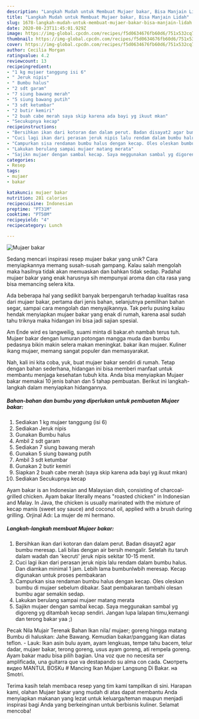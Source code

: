 ```yaml
---
description: "Langkah Mudah untuk Membuat Mujaer bakar, Bisa Manjain Lidah"
title: "Langkah Mudah untuk Membuat Mujaer bakar, Bisa Manjain Lidah"
slug: 1678-langkah-mudah-untuk-membuat-mujaer-bakar-bisa-manjain-lidah
date: 2020-08-23T11:45:01.929Z
image: https://img-global.cpcdn.com/recipes/f5d0634676fb60d6/751x532cq70/mujaer-bakar-foto-resep-utama.jpg
thumbnail: https://img-global.cpcdn.com/recipes/f5d0634676fb60d6/751x532cq70/mujaer-bakar-foto-resep-utama.jpg
cover: https://img-global.cpcdn.com/recipes/f5d0634676fb60d6/751x532cq70/mujaer-bakar-foto-resep-utama.jpg
author: Cecilia Morgan
ratingvalue: 4.2
reviewcount: 13
recipeingredient:
- "1 kg mujaer tanggung isi 6"
- " Jeruk nipis"
- " Bumbu halus"
- "2 sdt garam"
- "7 siung bawang merah"
- "5 siung bawang putih"
- "3 sdt ketumbar"
- "2 butir kemiri"
- "2 buah cabe merah saya skip karena ada bayi yg ikuut mkan"
- "Secukupnya kecap"
recipeinstructions:
- "Bersihkan ikan dari kotoran dan dalam perut. Badan disayat2 agar bumbu meresap. Lali bilas dengan air bersih mengalir. Setelah itu taruh dalam wadah dan &#39;kecruti&#39; jeruk nipis sekitar 10-15 menit."
- "Cuci lagi ikan dari perasan jeruk nipis lalu rendam dalam bumbu halus. Dan diamkan minimal 1 jam. Lebih lama bumbunlwbih meresap. Kecap digunakan untuk proses pembakaran"
- "Campurkan sisa rendaman bumbu halus dengan kecap. Oles oleskan bumbu di mujaer sebelum dibakar. Saat pembakaran tambahi olesan bumbu agar semakin sedap."
- "Lakukan berulang sampai mujaer matang merata"
- "Sajikn mujaer dengan sambal kecap. Saya meggunakan sambal yg digoreng yg ditambah kecap sendiri. Jangan lupa lalapan timu,kemangi dan terong bakar yaa ;)"
categories:
- Resep
tags:
- mujaer
- bakar

katakunci: mujaer bakar 
nutrition: 281 calories
recipecuisine: Indonesian
preptime: "PT31M"
cooktime: "PT50M"
recipeyield: "4"
recipecategory: Lunch

---
```



![Mujaer bakar](https://img-global.cpcdn.com/recipes/f5d0634676fb60d6/751x532cq70/mujaer-bakar-foto-resep-utama.jpg)

Sedang mencari inspirasi resep mujaer bakar yang unik? Cara menyiapkannya memang susah-susah gampang. Kalau salah mengolah maka hasilnya tidak akan memuaskan dan bahkan tidak sedap. Padahal mujaer bakar yang enak harusnya sih mempunyai aroma dan cita rasa yang bisa memancing selera kita.

Ada beberapa hal yang sedikit banyak berpengaruh terhadap kualitas rasa dari mujaer bakar, pertama dari jenis bahan, selanjutnya pemilihan bahan segar, sampai cara mengolah dan menyajikannya. Tak perlu pusing kalau hendak menyiapkan mujaer bakar yang enak di rumah, karena asal sudah tahu triknya maka hidangan ini bisa jadi sajian spesial.

Am Ende wird es langweilig, suami minta di bakar.eh nambah terus tuh. Mujaer bakar dengan lumuran potongan mangga muda dan bumbu pedasnya bikin makin selera makan meningkat. bakar ikan mujaer. Kuliner ikang mujaer, memang sangat populer dan memasyarakat.


Nah, kali ini kita coba, yuk, buat mujaer bakar sendiri di rumah. Tetap dengan bahan sederhana, hidangan ini bisa memberi manfaat untuk membantu menjaga kesehatan tubuh kita. Anda bisa menyiapkan Mujaer bakar memakai 10 jenis bahan dan 5 tahap pembuatan. Berikut ini langkah-langkah dalam menyiapkan hidangannya.

<!--inarticleads1-->

##### Bahan-bahan dan bumbu yang diperlukan untuk pembuatan Mujaer bakar:

1. Sediakan 1 kg mujaer tanggung (isi 6)
1. Sediakan  Jeruk nipis
1. Gunakan  Bumbu halus
1. Ambil 2 sdt garam
1. Sediakan 7 siung bawang merah
1. Gunakan 5 siung bawang putih
1. Ambil 3 sdt ketumbar
1. Gunakan 2 butir kemiri
1. Siapkan 2 buah cabe merah (saya skip karena ada bayi yg ikuut mkan)
1. Sediakan Secukupnya kecap


Ayam bakar is an Indonesian and Malaysian dish, consisting of charcoal-grilled chicken. Ayam bakar literally means &#34;roasted chicken&#34; in Indonesian and Malay. In Java, the chicken is usually marinated with the mixture of kecap manis (sweet soy sauce) and coconut oil, applied with a brush during grilling. Orjinal Adı: La mujer de mi hermano. 

<!--inarticleads2-->

##### Langkah-langkah membuat Mujaer bakar:

1. Bersihkan ikan dari kotoran dan dalam perut. Badan disayat2 agar bumbu meresap. Lali bilas dengan air bersih mengalir. Setelah itu taruh dalam wadah dan &#39;kecruti&#39; jeruk nipis sekitar 10-15 menit.
1. Cuci lagi ikan dari perasan jeruk nipis lalu rendam dalam bumbu halus. Dan diamkan minimal 1 jam. Lebih lama bumbunlwbih meresap. Kecap digunakan untuk proses pembakaran
1. Campurkan sisa rendaman bumbu halus dengan kecap. Oles oleskan bumbu di mujaer sebelum dibakar. Saat pembakaran tambahi olesan bumbu agar semakin sedap.
1. Lakukan berulang sampai mujaer matang merata
1. Sajikn mujaer dengan sambal kecap. Saya meggunakan sambal yg digoreng yg ditambah kecap sendiri. Jangan lupa lalapan timu,kemangi dan terong bakar yaa ;)


Pecak Nila Mujair Terenak Bahan Ikan nila/ mujaer; goreng hingga matang Bumbu di haluskan: Jahe Bawang. Kemudian bakar/panggang ikan diatas teflon. - Lauk: Ikan asin bulu ayam, ayam lengkuas, tempe tahu bacem, telur dadar, mujaer bakar, terong goreng, usus ayam goreng, ati rempela goreng. Ayam bakar madu bisa pilih bagian. Una voz que no necesita ser amplificada, una guitarra que va destapando su alma con cada. Смотреть видео MANTUL BOSKu # Mancing Ikan Mujaer Langsung Di Bakar. на Smotri. 

Terima kasih telah membaca resep yang tim kami tampilkan di sini. Harapan kami, olahan Mujaer bakar yang mudah di atas dapat membantu Anda menyiapkan makanan yang lezat untuk keluarga/teman maupun menjadi inspirasi bagi Anda yang berkeinginan untuk berbisnis kuliner. Selamat mencoba!
